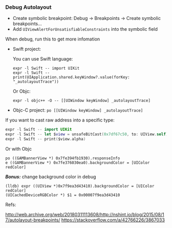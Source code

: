### Debug Autolayout

- Create symbolic breakpoint: Debug -> Breakpoints -> Create symbolic breakpoints...
- Add `UIViewAlertForUnsatisfiableConstraints` into the symbolic field

When debug, run this to get more infomation
- Swift project: 

  You can use Swift language:
  
  ```
  expr -l Swift -- import UIKit
  expr -l Swift -- print(UIApplication.shared.keyWindow?.value(forKey: "_autolayoutTrace"))
  ```

  Or Objc:
  
  `expr -l objc++ -O -- [[UIWindow keyWindow] _autolayoutTrace]`

- Objc-C project: `po [[UIWindow keyWindow] _autolayoutTrace]`

If you want to cast raw address into a specific type:
```Swift
expr -l Swift -- import UIKit
expr -l Swift -- let $view = unsafeBitCast(0x7df67c50, to: UIView.self)
expr -l Swift -- print($view.alpha)
```

Or with Objc
```
po ((GAMBannerView *) 0x7fe394fb1930).responseInfo
e ((GAMBannerView *) 0x7fe376030ea0).backgroundColor = [UIColor redColor]
```

___Bonus:___ change background color in debug 
```
(lldb) expr ((UIView *)0x7f9ea3d43410).backgroundColor = [UIColor redColor]
(UICachedDeviceRGBColor *) $1 = 0x00007f9ea3d43410
```

Refs:

http://web.archive.org/web/20180311113608/http://nshint.io/blog/2015/08/17/autolayout-breakpoints/
https://stackoverflow.com/a/42766226/3867033
